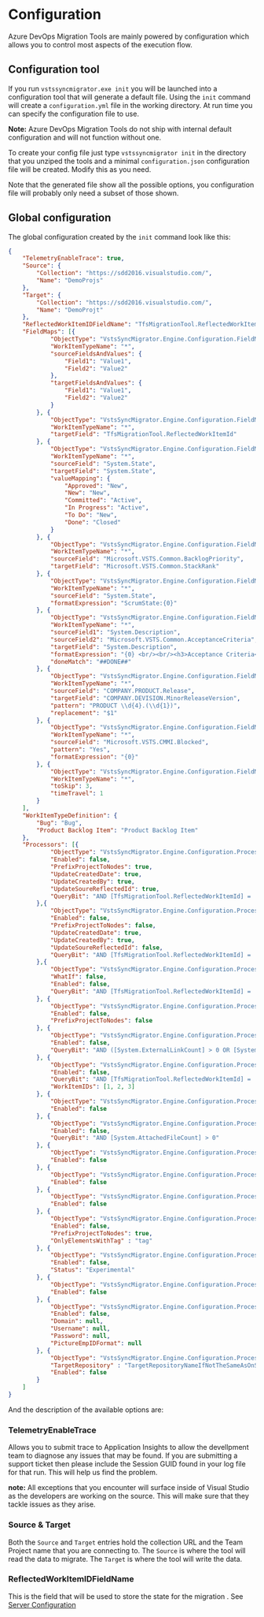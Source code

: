 # Configuration
Azure DevOps Migration Tools are mainly powered by configuration which allows you to control most aspects of the execution flow.

## Configuration tool
If you run `vstssyncmigrator.exe init` you will be launched into a configuration tool that will generate a default file. Using the `init` command will create a `configuration.yml` file in the
working directory. At run time you can specify the configuration file to use.

**Note:** Azure DevOps Migration Tools do not ship with internal default configuration and will not function without one.

To create your config file just type `vstssyncmigrator init` in the directory that you unziped the tools and a minimal `configuration.json` configuration
file will be created. Modify this as you need.

Note that the generated file show all the possible options, you configuration file will probably only need a subset of those shown.

## Global configuration
The global configuration created by the `init` command look like this:

```json
{
	"TelemetryEnableTrace": true,
	"Source": {
		"Collection": "https://sdd2016.visualstudio.com/",
		"Name": "DemoProjs"
	},
	"Target": {
		"Collection": "https://sdd2016.visualstudio.com/",
		"Name": "DemoProjt"
	},
	"ReflectedWorkItemIDFieldName": "TfsMigrationTool.ReflectedWorkItemId",
	"FieldMaps": [{
			"ObjectType": "VstsSyncMigrator.Engine.Configuration.FieldMap.MultiValueConditionalMapConfig",
			"WorkItemTypeName": "*",
			"sourceFieldsAndValues": {
				"Field1": "Value1",
				"Field2": "Value2"
			},
			"targetFieldsAndValues": {
				"Field1": "Value1",
				"Field2": "Value2"
			}
		}, {
			"ObjectType": "VstsSyncMigrator.Engine.Configuration.FieldMap.FieldBlankMapConfig",
			"WorkItemTypeName": "*",
			"targetField": "TfsMigrationTool.ReflectedWorkItemId"
		}, {
			"ObjectType": "VstsSyncMigrator.Engine.Configuration.FieldMap.FieldValueMapConfig",
			"WorkItemTypeName": "*",
			"sourceField": "System.State",
			"targetField": "System.State",
			"valueMapping": {
				"Approved": "New",
				"New": "New",
				"Committed": "Active",
				"In Progress": "Active",
				"To Do": "New",
				"Done": "Closed"
			}
		}, {
			"ObjectType": "VstsSyncMigrator.Engine.Configuration.FieldMap.FieldtoFieldMapConfig",
			"WorkItemTypeName": "*",
			"sourceField": "Microsoft.VSTS.Common.BacklogPriority",
			"targetField": "Microsoft.VSTS.Common.StackRank"
		}, {
			"ObjectType": "VstsSyncMigrator.Engine.Configuration.FieldMap.FieldtoTagMapConfig",
			"WorkItemTypeName": "*",
			"sourceField": "System.State",
			"formatExpression": "ScrumState:{0}"
		}, {
			"ObjectType": "VstsSyncMigrator.Engine.Configuration.FieldMap.FieldMergeMapConfig",
			"WorkItemTypeName": "*",
			"sourceField1": "System.Description",
			"sourceField2": "Microsoft.VSTS.Common.AcceptanceCriteria",
			"targetField": "System.Description",
			"formatExpression": "{0} <br/><br/><h3>Acceptance Criteria</h3>{1}",
			"doneMatch": "##DONE##"
		}, {
			"ObjectType": "VstsSyncMigrator.Engine.Configuration.FieldMap.RegexFieldMapConfig",
			"WorkItemTypeName": "*",
			"sourceField": "COMPANY.PRODUCT.Release",
			"targetField": "COMPANY.DEVISION.MinorReleaseVersion",
			"pattern": "PRODUCT \\d{4}.(\\d{1})",
			"replacement": "$1"
		}, {
			"ObjectType": "VstsSyncMigrator.Engine.Configuration.FieldMap.FieldValuetoTagMapConfig",
			"WorkItemTypeName": "*",
			"sourceField": "Microsoft.VSTS.CMMI.Blocked",
			"pattern": "Yes",
			"formatExpression": "{0}"
		}, {
			"ObjectType": "VstsSyncMigrator.Engine.Configuration.FieldMap.TreeToTagMapConfig",
			"WorkItemTypeName": "*",
			"toSkip": 3,
			"timeTravel": 1
		}
	],
	"WorkItemTypeDefinition": {
		"Bug": "Bug",
		"Product Backlog Item": "Product Backlog Item"
	},
	"Processors": [{
			"ObjectType": "VstsSyncMigrator.Engine.Configuration.Processing.WorkItemMigrationConfig",
			"Enabled": false,
			"PrefixProjectToNodes": true,
			"UpdateCreatedDate": true,
			"UpdateCreatedBy": true,
			"UpdateSoureReflectedId": true,
			"QueryBit": "AND [TfsMigrationTool.ReflectedWorkItemId] = '' AND  [Microsoft.VSTS.Common.ClosedDate] = '' AND [System.WorkItemType] IN ('Shared Steps', 'Shared Parameter', 'Test Case', 'Requirement', 'Task', 'User Story', 'Bug')"
		},{		
			"ObjectType": "VstsSyncMigrator.Engine.Configuration.Processing.WorkItemRevisionReplayMigrationConfig",
			"Enabled": false,
			"PrefixProjectToNodes": false,
			"UpdateCreatedDate": true,
			"UpdateCreatedBy": true,
			"UpdateSoureReflectedId": false,
			"QueryBit": "AND [TfsMigrationTool.ReflectedWorkItemId] = '' AND [System.Tags] Contains 'Xyz'"
	    },{
			"ObjectType": "VstsSyncMigrator.Engine.Configuration.Processing.WorkItemUpdateConfig",
			"WhatIf": false,
			"Enabled": false,
			"QueryBit": "AND [TfsMigrationTool.ReflectedWorkItemId] = '' AND  [Microsoft.VSTS.Common.ClosedDate] = '' AND [System.WorkItemType] IN ('Shared Steps', 'Shared Parameter', 'Test Case', 'Requirement', 'Task', 'User Story', 'Bug')"
		}, {
			"ObjectType": "VstsSyncMigrator.Engine.Configuration.Processing.NodeStructuresMigrationConfig",
			"Enabled": false,
			"PrefixProjectToNodes": false
		}, {
			"ObjectType": "VstsSyncMigrator.Engine.Configuration.Processing.LinkMigrationConfig",
			"Enabled": false,
			"QueryBit": "AND ([System.ExternalLinkCount] > 0 OR [System.RelatedLinkCount] > 0)"
		}, {
			"ObjectType": "VstsSyncMigrator.Engine.Configuration.Processing.WorkItemPostProcessingConfig",
			"Enabled": false,
			"QueryBit": "AND [TfsMigrationTool.ReflectedWorkItemId] = '' ",
			"WorkItemIDs": [1, 2, 3]
		}, {
			"ObjectType": "VstsSyncMigrator.Engine.Configuration.Processing.WorkItemDeleteConfig",
			"Enabled": false
		}, {
			"ObjectType": "VstsSyncMigrator.Engine.Configuration.Processing.AttachementExportMigrationConfig",
			"Enabled": false,
			"QueryBit": "AND [System.AttachedFileCount] > 0"
		}, {
			"ObjectType": "VstsSyncMigrator.Engine.Configuration.Processing.AttachementImportMigrationConfig",
			"Enabled": false
		}, {
			"ObjectType": "VstsSyncMigrator.Engine.Configuration.Processing.TestVeriablesMigrationConfig",
			"Enabled": false
		}, {
			"ObjectType": "VstsSyncMigrator.Engine.Configuration.Processing.TestConfigurationsMigrationConfig",
			"Enabled": false
		}, {
			"ObjectType": "VstsSyncMigrator.Engine.Configuration.Processing.TestPlansAndSuitsMigrationConfig",
			"Enabled": false,
			"PrefixProjectToNodes": true,
			"OnlyElementsWithTag" : "tag"
		}, {
			"ObjectType": "VstsSyncMigrator.Engine.Configuration.Processing.TestRunsMigrationConfig",
			"Enabled": false,
			"Status": "Experimental"
		}, {
			"ObjectType": "VstsSyncMigrator.Engine.Configuration.Processing.ImportProfilePictureConfig",
			"Enabled": false
		}, {
			"ObjectType": "VstsSyncMigrator.Engine.Configuration.Processing.ExportProfilePictureFromADConfig",
			"Enabled": false,
			"Domain": null,
			"Username": null,
			"Password": null,
			"PictureEmpIDFormat": null
		}, {
			"ObjectType": "VstsSyncMigrator.Engine.Configuration.Processing.FixGitCommitLinksConfig",
			"TargetRepository" : "TargetRepositoryNameIfNotTheSameAsOnSource",
			"Enabled": false
		}
	]
}

```

And the description of the available options are:

### TelemetryEnableTrace
Allows you to submit trace to Application Insights to allow the devellpment team to diagnose any issues that may be found. If you are submitting a support ticket then please include the Session GUID found in your log file for that run. This will help us find the problem.

**note:** All exceptions that you encounter will surface inside of Visual Studio as the developers are working on the source. This will make sure that they tackle issues as they arise.

### Source & Target
Both the `Source` and `Target` entries hold the collection URL and the Team Project name that you are connecting to. The `Source` is where the tool will read the data to migrate. The `Target` is where the tool will write the data.

### ReflectedWorkItemIDFieldName

This is the field that will be used to store the state for the migration . See [Server Configuration](server-configuration.md)  

